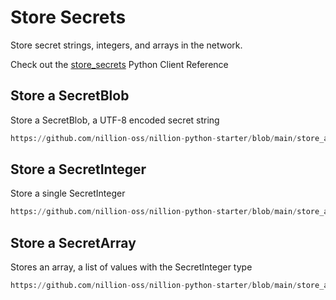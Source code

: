 # Store Secrets

Store secret strings, integers, and arrays in the network.

Check out the [store_secrets](https://docs.nillion.com/pydocs/client#py_nillion_client.NillionClient.store_secrets) Python Client Reference

## Store a SecretBlob

Store a SecretBlob, a UTF-8 encoded secret string

```python reference showGithubLink
https://github.com/nillion-oss/nillion-python-starter/blob/main/store_and_retrieve_secrets/store_and_retrieve_blob.py#L15-L39
```

## Store a SecretInteger

Store a single SecretInteger

```python reference showGithubLink
https://github.com/nillion-oss/nillion-python-starter/blob/main/store_and_retrieve_secrets/store_and_retrieve_integer.py#L15-L37
```

## Store a SecretArray

Stores an array, a list of values with the SecretInteger type

```python reference showGithubLink
https://github.com/nillion-oss/nillion-python-starter/blob/main/store_and_retrieve_secrets/store_and_retrieve_array.py#L15-L45
```
